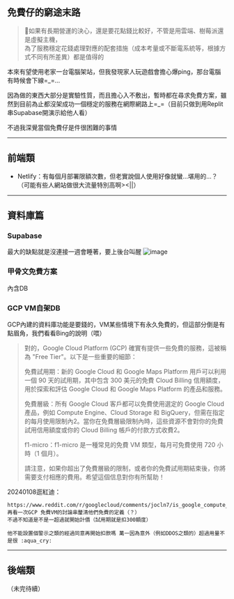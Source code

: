 ## 免費仔的窮途末路
>💭如果有長期營運的決心，還是要花點錢比較好，不管是用雲端、樹莓派還是虛擬主機，<br>為了服務穩定花錢處理對應的配套措施（成本考量或不斷電系統等，根據方式不同有所差異）都是值得的

本來有望使用老家一台電腦架站，但我發現家人玩遊戲會擔心爆ping，那台電腦有時候會下線=_=...

因為做的東西大部分是實驗性質，而且擔心入不敷出，暫時都在尋求免費方案，雖然到目前為止都沒架成功一個穩定的服務在網際網路上=_=（目前只做到用Replit串Supabase開演示給他人看）

不過我深覺當個免費仔是件很困難的事情

***
## 前端類
- Netlify：有每個月部署限額次數，但老實說個人使用好像就蠻...堪用的...？（可能有些人網站做很大流量特別高啊><||）

***
## 資料庫篇
### Supabase
最大的缺點就是沒連接一週會睡著，要上後台叫醒
![image](https://github.com/x200706/Free-to-play-Adventure/assets/99391710/94674fe6-9eae-4595-8a7d-6e9ab4289649)

### 甲骨文免費方案
內含DB

### GCP VM自架DB
GCP內建的資料庫功能是要錢的，VM某些情境下有永久免費的，但這部分倒是有點眉角，我們看看Bing的說明（喂）
>對的，Google Cloud Platform (GCP) 確實有提供一些免費的服務，這被稱為 "Free Tier"。以下是一些重要的細節：
>
>免費試用期：新的 Google Cloud 和 Google Maps Platform 用戶可以利用一個 90 天的試用期，其中包含 300 美元的免費 Cloud Billing 信用額度，用於探索和評估 Google Cloud 和 Google Maps Platform 的產品和服務。
>
>免費層級：所有 Google Cloud 客戶都可以免費使用選定的 Google Cloud 產品，例如 Compute Engine、Cloud Storage 和 BigQuery，但需在指定的每月使用限制內2。當你在免費層級限制內時，這些資源不會對你的免費試用信用額度或你的 Cloud Billing 帳戶的付款方式收費2。
>
>f1-micro：f1-micro 是一種常見的免費 VM 類型，每月可免費使用 720 小時（1 個月）。
>
>請注意，如果你超出了免費層級的限制，或者你的免費試用期結束後，你將需要支付相應的費用。希望這個信息對你有所幫助！

20240108逛紅迪：
```
https://www.reddit.com/r/googlecloud/comments/jocln7/is_google_compute_engine_free_tier_really_free/
再看一次GCP 免費VM的討論串釐清他們免費的定義（？）
不過不知道是不是一超過就開始計價（試用期就是扣300額度）

他不能設置個警示之類的經過同意再開始扣款嗎 萬一因為意外（例如DDOS之類的）超過用量不是很 :aqua_cry:
```

***
## 後端類

（未完待續）
